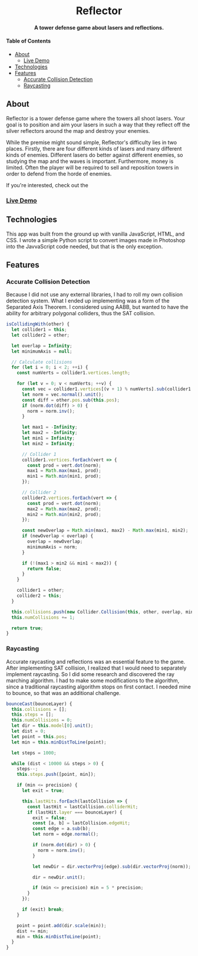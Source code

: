 <h1 align="center">Reflector</h1>

<h4 align="center">A tower defense game about lasers and reflections.</h4>

#### Table of Contents
- [About](#about)
  - [Live Demo](#live-demo)
- [Technologies](#technologies)
- [Features](#features)
  - [Accurate Collision Detection](#accurate-collision-detection)
  - [Raycasting](#raycasting)

## About

Reflector is a tower defense game where the towers all shoot lasers. Your goal
is to position and aim your lasers in such a way that they reflect off the
silver reflectors around the map and destroy your enemies.

While the premise might sound simple, Reflector's difficulty lies in two places.
Firstly, there are four different kinds of lasers and many different kinds of
enemies. Different lasers do better against different enemies, so studying the
map and the waves is important. Furthermore, money is limited. Often the player
will be required to sell and reposition towers in order to defend from the horde
of enemies.

If you're interested, check out the

### [Live Demo](https://m3l6h.github.io/Reflector/)

## Technologies

This app was built from the ground up with vanilla JavaScript, HTML, and CSS. I
wrote a simple Python script to convert images made in Photoshop into the
JavvaScript code needed, but that is the only exception.

## Features

### Accurate Collision Detection

Because I did not use any external libraries, I had to roll my own collision
detection system. What I ended up implementing was a form of the Separated Axis
Theorem. I considered using AABB, but wanted to have the ability for arbitrary
polygonal colliders, thus the SAT collision.

```js
isCollidingWith(other) {
  let collider1 = this;
  let collider2 = other;

  let overlap = Infinity;
  let minimumAxis = null;

  // Calculate collisions
  for (let i = 0; i < 2; ++i) {
    const numVerts = collider1.vertices.length;

    for (let v = 0; v < numVerts; ++v) {
      const vec = collider1.vertices[(v + 1) % numVerts].sub(collider1.vertices[v]);
      let norm = vec.normal().unit();
      const diff = other.pos.sub(this.pos);
      if (norm.dot(diff) > 0) {
        norm = norm.inv();
      }

      let max1 = -Infinity;
      let max2 = -Infinity;
      let min1 = Infinity;
      let min2 = Infinity;

      // Collider 1
      collider1.vertices.forEach(vert => {
        const prod = vert.dot(norm);
        max1 = Math.max(max1, prod);
        min1 = Math.min(min1, prod);
      });

      // Collider 2
      collider2.vertices.forEach(vert => {
        const prod = vert.dot(norm);
        max2 = Math.max(max2, prod);
        min2 = Math.min(min2, prod);
      });

      const newOverlap = Math.min(max1, max2) - Math.max(min1, min2);
      if (newOverlap < overlap) {
        overlap = newOverlap;
        minimumAxis = norm;
      }

      if (!(max1 > min2 && min1 < max2)) {
        return false;
      }
    }

    collider1 = other;
    collider2 = this;
  }

  this.collisions.push(new Collider.Collision(this, other, overlap, minimumAxis));
  this.numCollisions += 1;

  return true;
}
```

### Raycasting

Accurate raycasting and reflections was an essential feature to the game. After
implementing SAT collision, I realized that I would need to separately implement
raycasting. So I did some research and discovered the ray marching algorithm.
I had to make some modifications to the algorithm, since a traditional
raycasting algorithm stops on first contact. I needed mine to bounce, so that
was an additional challenge.

```js
bounceCast(bounceLayer) {
  this.collisions = [];
  this.steps = [];
  this.numCollisions = 0;
  let dir = this.model[0].unit();
  let dist = 0;
  let point = this.pos;
  let min = this.minDistToLine(point);

  let steps = 1000;

  while (dist < 10000 && steps > 0) {
    steps--;
    this.steps.push([point, min]);

    if (min <= precision) {
      let exit = true;

      this.lastHits.forEach(lastCollision => {
        const lastHit = lastCollision.colliderHit;
        if (lastHit.layer === bounceLayer) {
          exit = false;
          const [a, b] = lastCollision.edgeHit;
          const edge = a.sub(b);
          let norm = edge.normal();

          if (norm.dot(dir) > 0) {
            norm = norm.inv();
          }

          let newDir = dir.vectorProj(edge).sub(dir.vectorProj(norm));

          dir = newDir.unit();

          if (min <= precision) min = 5 * precision;
        }
      });

      if (exit) break;
    }

    point = point.add(dir.scale(min));
    dist += min;
    min = this.minDistToLine(point);
  }
}
```
